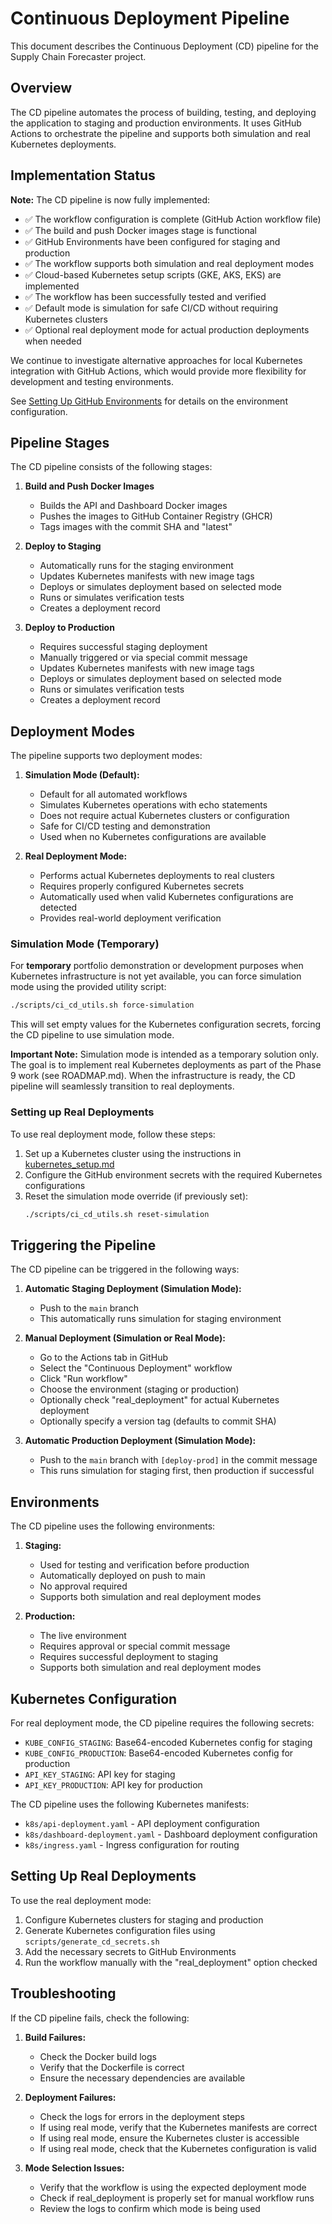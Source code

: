 # Continuous Deployment Pipeline

This document describes the Continuous Deployment (CD) pipeline for the Supply Chain Forecaster project.

## Overview

The CD pipeline automates the process of building, testing, and deploying the application to staging and production environments. It uses GitHub Actions to orchestrate the pipeline and supports both simulation and real Kubernetes deployments.

## Implementation Status

**Note:** The CD pipeline is now fully implemented:

- ✅ The workflow configuration is complete (GitHub Action workflow file)
- ✅ The build and push Docker images stage is functional
- ✅ GitHub Environments have been configured for staging and production
- ✅ The workflow supports both simulation and real deployment modes
- ✅ Cloud-based Kubernetes setup scripts (GKE, AKS, EKS) are implemented
- ✅ The workflow has been successfully tested and verified
- ✅ Default mode is simulation for safe CI/CD without requiring Kubernetes clusters
- ✅ Optional real deployment mode for actual production deployments when needed

We continue to investigate alternative approaches for local Kubernetes integration with GitHub Actions, which would provide more flexibility for development and testing environments.

See [Setting Up GitHub Environments](../../scripts/setup_github_environments.md) for details on the environment configuration.

## Pipeline Stages

The CD pipeline consists of the following stages:

1. **Build and Push Docker Images**
   - Builds the API and Dashboard Docker images
   - Pushes the images to GitHub Container Registry (GHCR)
   - Tags images with the commit SHA and "latest"

2. **Deploy to Staging**
   - Automatically runs for the staging environment
   - Updates Kubernetes manifests with new image tags
   - Deploys or simulates deployment based on selected mode
   - Runs or simulates verification tests
   - Creates a deployment record

3. **Deploy to Production**
   - Requires successful staging deployment
   - Manually triggered or via special commit message
   - Updates Kubernetes manifests with new image tags
   - Deploys or simulates deployment based on selected mode
   - Runs or simulates verification tests
   - Creates a deployment record

## Deployment Modes

The pipeline supports two deployment modes:

1. **Simulation Mode (Default):**
   - Default for all automated workflows
   - Simulates Kubernetes operations with echo statements
   - Does not require actual Kubernetes clusters or configuration
   - Safe for CI/CD testing and demonstration
   - Used when no Kubernetes configurations are available

2. **Real Deployment Mode:**
   - Performs actual Kubernetes deployments to real clusters
   - Requires properly configured Kubernetes secrets
   - Automatically used when valid Kubernetes configurations are detected
   - Provides real-world deployment verification

### Simulation Mode (Temporary)

For **temporary** portfolio demonstration or development purposes when Kubernetes infrastructure is not yet available, you can force simulation mode using the provided utility script:

```bash
./scripts/ci_cd_utils.sh force-simulation
```

This will set empty values for the Kubernetes configuration secrets, forcing the CD pipeline to use simulation mode.

**Important Note:** Simulation mode is intended as a temporary solution only. The goal is to implement real Kubernetes deployments as part of the Phase 9 work (see ROADMAP.md). When the infrastructure is ready, the CD pipeline will seamlessly transition to real deployments.

### Setting up Real Deployments

To use real deployment mode, follow these steps:

1. Set up a Kubernetes cluster using the instructions in [kubernetes_setup.md](kubernetes_setup.md)
2. Configure the GitHub environment secrets with the required Kubernetes configurations
3. Reset the simulation mode override (if previously set):
   ```bash
   ./scripts/ci_cd_utils.sh reset-simulation
   ```

## Triggering the Pipeline

The CD pipeline can be triggered in the following ways:

1. **Automatic Staging Deployment (Simulation Mode):**
   - Push to the `main` branch
   - This automatically runs simulation for staging environment

2. **Manual Deployment (Simulation or Real Mode):**
   - Go to the Actions tab in GitHub
   - Select the "Continuous Deployment" workflow
   - Click "Run workflow"
   - Choose the environment (staging or production)
   - Optionally check "real_deployment" for actual Kubernetes deployment
   - Optionally specify a version tag (defaults to commit SHA)

3. **Automatic Production Deployment (Simulation Mode):**
   - Push to the `main` branch with `[deploy-prod]` in the commit message
   - This runs simulation for staging first, then production if successful

## Environments

The CD pipeline uses the following environments:

1. **Staging:**
   - Used for testing and verification before production
   - Automatically deployed on push to main
   - No approval required
   - Supports both simulation and real deployment modes

2. **Production:**
   - The live environment
   - Requires approval or special commit message
   - Requires successful deployment to staging
   - Supports both simulation and real deployment modes

## Kubernetes Configuration

For real deployment mode, the CD pipeline requires the following secrets:

- `KUBE_CONFIG_STAGING`: Base64-encoded Kubernetes config for staging
- `KUBE_CONFIG_PRODUCTION`: Base64-encoded Kubernetes config for production
- `API_KEY_STAGING`: API key for staging
- `API_KEY_PRODUCTION`: API key for production

The CD pipeline uses the following Kubernetes manifests:

- `k8s/api-deployment.yaml` - API deployment configuration
- `k8s/dashboard-deployment.yaml` - Dashboard deployment configuration
- `k8s/ingress.yaml` - Ingress configuration for routing

## Setting Up Real Deployments

To use the real deployment mode:

1. Configure Kubernetes clusters for staging and production
2. Generate Kubernetes configuration files using `scripts/generate_cd_secrets.sh`
3. Add the necessary secrets to GitHub Environments
4. Run the workflow manually with the "real_deployment" option checked

## Troubleshooting

If the CD pipeline fails, check the following:

1. **Build Failures:**
   - Check the Docker build logs
   - Verify that the Dockerfile is correct
   - Ensure the necessary dependencies are available

2. **Deployment Failures:**
   - Check the logs for errors in the deployment steps
   - If using real mode, verify that the Kubernetes manifests are correct
   - If using real mode, ensure the Kubernetes cluster is accessible
   - If using real mode, check that the Kubernetes configuration is valid

3. **Mode Selection Issues:**
   - Verify that the workflow is using the expected deployment mode
   - Check if real_deployment is properly set for manual workflow runs
   - Review the logs to confirm which mode is being used